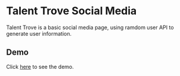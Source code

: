 # Talent Trove Social Media

  Talent Trove is a basic social media page, using ramdom user API to generate user information.

## Demo 

 Click [here](https://marcelolop.github.io/talent-trove-social-media/) to see the demo.
